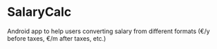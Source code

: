 SalaryCalc
==========

Android app to help users converting salary from different formats (€/y before taxes, €/m after taxes, etc.)
